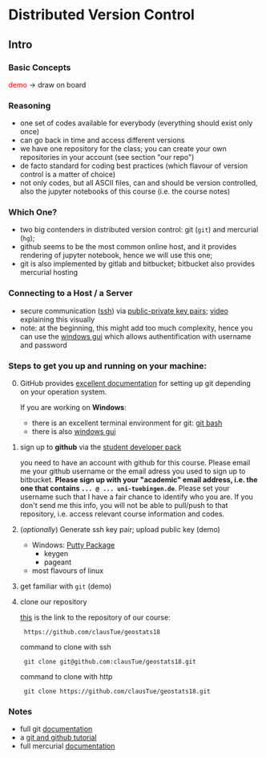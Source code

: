 # Distributed Version Control


## Intro
### Basic Concepts

<font color='red'>demo</font> → draw on board


### Reasoning

- one set of codes available for everybody (everything should exist only once)
- can go back in time and access different versions
- we have one repository for the class; you can create your own repositories in your account (see section "our repo")
- de facto standard for coding best practices (which flavour of version control is a matter of choice)
- not only codes, but all ASCII files, can and should be version controlled, also the jupyter notebooks of this course (i.e. the course notes)


### Which One?
- two big contenders in distributed version control: git (`git`) and mercurial (`hg`);
- github seems to be the most common online host, and it provides rendering of jupyter notebook, hence we will use this one;
- git is also implemented by gitlab and bitbucket; bitbucket also provides mercurial hosting

### Connecting to a Host / a Server
- secure communication ([ssh][ssh]) via [public-private key pairs](https://en.wikipedia.org/wiki/Public-key_cryptography); [video](https://www.youtube.com/watch?v=YEBfamv-_do) explaining this visually
- note: at the beginning, this might add too much complexity, hence you can use the [windows gui][github_win_desktop] which allows authentification with username and password



### Steps to get you up and running on your machine:

0. GitHub provides [excellent documentation][github_setting_up] for setting up git depending on your operation system.

    If you are working on __Windows__:

    - there is an excellent terminal environment for git: [git bash][git_bash]
    - there is also [windows gui][github_win_desktop]

1. sign up to **github** via the [student developer pack][github_student]
   
    you need to have an account with github for this course. Please email me your github username or the email adress you used to sign up to bitbucket. __Please sign up with your "academic" email address, i.e. the one that contains `... @ ... uni-tuebingen.de`__. Please set your username such that I have a fair chance to identify who you are. If you don't send me this info, you will not be able to pull/push to that repository, i.e. access relevant course information and codes.   
2. (*optionally*) Generate ssh key pair; upload public key (demo)

    - Windows: [Putty Package](https://www.chiark.greenend.org.uk/~sgtatham/putty/latest.html)
        - keygen
        - pageant
    - most flavours of linux
        
3. get familiar with `git` (demo)
4. clone our repository

    [this][our_repo] is the link to the repository of our course:

        https://github.com/clausTue/geostats18
    
 
    command to clone with ssh

        git clone git@github.com:clausTue/geostats18.git
        
    command to clone with http
    
        git clone https://github.com/clausTue/geostats18.git
    
    

### Notes
- full git [documentation][git_doc]
- a [git and github tutorial][git_github_tutorial]
- full mercurial [documentation][hg_doc]


[our_repo]: https://github.com/clausTue/geostats18
[hg_doc]: http://hgbook.red-bean.com/read/
[bibu_ssh]: https://confluence.atlassian.com/bitbucket/set-up-ssh-for-mercurial-728138122.html
[ssh]: https://en.wikipedia.org/wiki/Secure_Shell
[github_ssh]: https://help.github.com/articles/connecting-to-github-with-ssh/
[github_student]: https://education.github.com/pack
[github_win_desktop]: https://desktop.github.com/
[github_setting_up]: https://help.github.com/articles/set-up-git/#platform-mac
[git_bash]: https://git-for-windows.github.io/
[git_doc]: https://git-scm.com/docs
[git_github_tutorial]: https://realpython.com/python-git-github-intro/